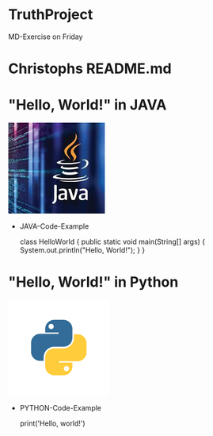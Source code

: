 # TruthProject
MD-Exercise on Friday

# Christophs README.md

# "Hello, World!" in JAVA

![JAVA-Bild](java.jpeg "JAVA-Bild")

- JAVA-Code-Example

    class HelloWorld {
        public static void main(String[] args) {
            System.out.println("Hello, World!"); 
        }
    }

# "Hello, World!" in Python

![PYTHON-Bild](python.png "PYTHON-Bild")

- PYTHON-Code-Example

    print('Hello, world!')

